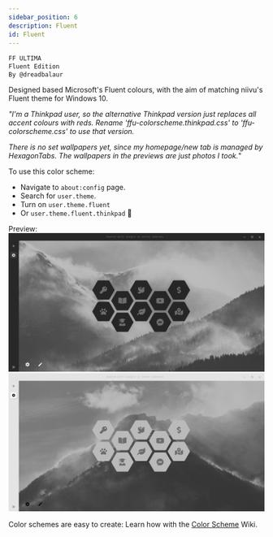 ```yaml
---
sidebar_position: 6
description: Fluent
id: Fluent
---
```


```
FF ULTIMA
Fluent Edition
By @dreadbalaur
```
Designed based Microsoft's Fluent colours, with the aim of matching niivu's Fluent theme for Windows 10.

*"I'm a Thinkpad user, so the alternative Thinkpad version just replaces all accent colours with reds. 
Rename 'ffu-colorscheme.thinkpad.css' to 'ffu-colorscheme.css' to use that version.*

*There is no set wallpapers yet, since my homepage/new tab is managed by HexagonTabs. The wallpapers in the previews are just photos I took.*"

To use this color scheme:
- Navigate to `about:config` page.
- Search for `user.theme`.
- Turn on `user.theme.fluent`
- Or `user.theme.fluent.thinkpad` 🫡 

Preview:
![preview1](./p1.jpg)
![preview2](./p2.jpg)

Color schemes are easy to create: Learn how with the [Color Scheme](https://github.com/soulhotel/FF-ULTIMA/wiki/Create-a-Color-Scheme) Wiki.
